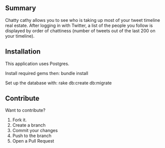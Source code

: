 ## Summary
Chatty cathy allows you to see who is taking up most of your tweet timeline real
estate. After logging in with Twitter, a list of the people you follow is
displayed by order of chattiness (number of tweets out of the last 200 on your
timeline).

## Installation
This application uses Postgres.

Install required gems then:
    bundle install

Set up the database with:
    rake db:create db:migrate

## Contribute

Want to contribute?

1. Fork it.
2. Create a branch
3. Commit your changes
4. Push to the branch
5. Open a Pull Request

